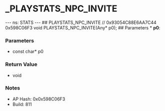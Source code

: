# _PLAYSTATS_NPC_INVITE

--- ns: STATS --- ## PLAYSTATS_NPC_INVITE  // 0x93054C88E6AA7C44 0x598C06F3 void PLAYSTATS_NPC_INVITE(Any* p0);   ## Parameters * **p0**:

### Parameters
* const char* p0

### Return Value
* void

### Notes
* AP Hash: 0x0x598C06F3
* Build: 811

